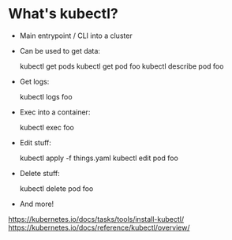 What's kubectl?
===============

- Main entrypoint / CLI into a cluster
- Can be used to get data:

    kubectl get pods
    kubectl get pod foo
    kubectl describe pod foo

- Get logs:

    kubectl logs foo

- Exec into a container:

    kubectl exec foo

- Edit stuff:

    kubectl apply -f things.yaml
    kubectl edit pod foo

- Delete stuff:

    kubectl delete pod foo

- And more!

https://kubernetes.io/docs/tasks/tools/install-kubectl/
https://kubernetes.io/docs/reference/kubectl/overview/
